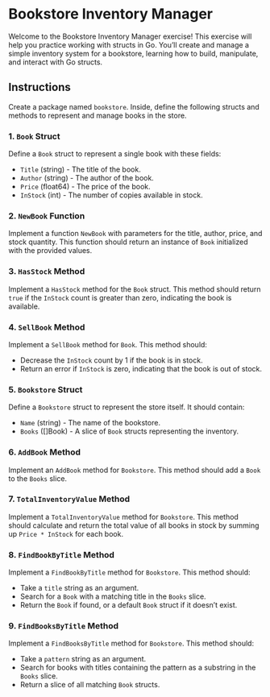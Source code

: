 # Bookstore Inventory Manager

Welcome to the Bookstore Inventory Manager exercise! This exercise will help you practice working with structs in Go. You’ll create and manage a simple inventory system for a bookstore, learning how to build, manipulate, and interact with Go structs.

## Instructions

Create a package named `bookstore`. Inside, define the following structs and methods to represent and manage books in the store.

### 1. `Book` Struct

Define a `Book` struct to represent a single book with these fields:
- `Title` (string) - The title of the book.
- `Author` (string) - The author of the book.
- `Price` (float64) - The price of the book.
- `InStock` (int) - The number of copies available in stock.

### 2. `NewBook` Function

Implement a function `NewBook` with parameters for the title, author, price, and stock quantity. This function should return an instance of `Book` initialized with the provided values.

### 3. `HasStock` Method

Implement a `HasStock` method for the `Book` struct. This method should return `true` if the `InStock` count is greater than zero, indicating the book is available.

### 4. `SellBook` Method

Implement a `SellBook` method for `Book`. This method should:
- Decrease the `InStock` count by 1 if the book is in stock.
- Return an error if `InStock` is zero, indicating that the book is out of stock.

### 5. `Bookstore` Struct

Define a `Bookstore` struct to represent the store itself. It should contain:
- `Name` (string) - The name of the bookstore.
- `Books` ([]Book) - A slice of `Book` structs representing the inventory.

### 6. `AddBook` Method

Implement an `AddBook` method for `Bookstore`. This method should add a `Book` to the `Books` slice.

### 7. `TotalInventoryValue` Method

Implement a `TotalInventoryValue` method for `Bookstore`. This method should calculate and return the total value of all books in stock by summing up `Price * InStock` for each book.

### 8. `FindBookByTitle` Method

Implement a `FindBookByTitle` method for `Bookstore`. This method should:
- Take a `title` string as an argument.
- Search for a `Book` with a matching title in the `Books` slice.
- Return the `Book` if found, or a default `Book` struct if it doesn’t exist.

### 9. `FindBooksByTitle` Method

Implement a `FindBooksByTitle` method for `Bookstore`. This method should:
- Take a `pattern` string as an argument.
- Search for books with titles containing the pattern as a substring in the `Books` slice.
- Return a slice of all matching `Book` structs.

